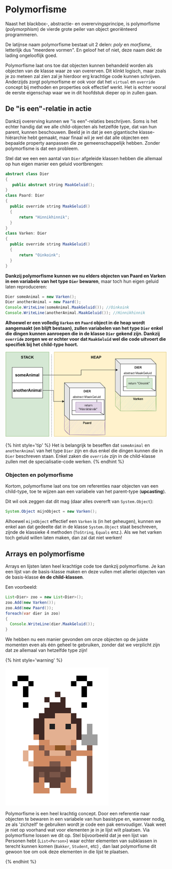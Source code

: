 # Polymorfisme

Naast het blackbox-, abstractie- en overervingsprincipe, is polymorfisme (*polymorphism*) de vierde grote peiler van object georiënteerd programmeren. 

De latijnse naam polymorfisme bestaat uit 2 delen: *poly* en *morfisme*, letterlijk dus "meerdere vormen". En geloof het of niet, deze naam dekt de lading ongelooflijk goed. 

Polymorfisme laat ons toe dat objecten kunnen behandeld worden als objecten van de klasse waar ze van overerven. Dit klinkt logisch, maar zoals je zo meteen zal zien zal je hierdoor erg krachtige code kunnen schrijven. Anderzijds zorgt polymorfisme er ook voor dat het ``virtual`` en ``override`` concept bij methoden en properties ook effectief werkt. Het is echter vooral de eerste eigenschap waar we in dit hoofdstuk dieper op in zullen gaan.



## De "is een"-relatie in actie

Dankzij overerving kunnen we "is een"-relaties beschrijven. Soms is het echter handig dat we alle child-objecten als hetzelfde type, dat van hun parent, kunnen beschouwen. Beeld je in dat je een gigantische klasse-hiërarchie hebt gemaakt, maar finaal wil je wel dat alle objecten een bepaalde property aanpassen die ze gemeenschappelijk hebben. Zonder polymorfisme is dat een probleem. 

Stel dat we een een aantal van ``Dier`` afgeleide klassen hebben die allemaal op hun eigen manier een geluid voortbrengen:
```java
abstract class Dier
{
   public abstract string MaakGeluid();
}
class Paard: Dier
{
  public override string MaakGeluid()
  { 
      return "Hinnikhinnik";
  }
}
class Varken: Dier
{
  public override string MaakGeluid()
  { 
      return "Oinkoink";
  }
}
```

**Dankzij polymorfisme kunnen we nu elders objecten van Paard en Varken in een variabele van het type ``Dier`` bewaren**, maar toch hun eigen geluid laten reproduceren:

```java
Dier someAnimal = new Varken();
Dier anotherAnimal = new Paard();
Console.WriteLine(someAnimal.MaakGeluid()); //Oinkoink
Console.WriteLine(anotherAnimal.MaakGeluid()); //Hinnikhinnik
```

**Alhoewel er een volledig ``Varken`` en ``Paard`` object in de heap wordt aangemaakt (en blijft bestaan), zullen variabelen van het type ``Dier`` enkel die dingen kunnen aanroepen die in de klasse ``Dier`` gekend zijn. Dankzij ``override`` zorgen we er echter voor dat ``MaakGeluid`` wel die code uitvoert die specifiek bij het child-type hoort.**

![Het gearceerde deel is  niet bereikbaar voor de 2 variabelen in de stack daar deze van het type ``Dier`` zijn.](../assets/7_overerving/varkenpaard.png)


{% hint style='tip' %}
Het is belangrijk te beseffen dat ``someAnimal`` en ``anotherAnimal`` van het type ``Dier`` zijn en dus enkel die dingen kunnen die in ``Dier`` beschreven staan. Enkel zaken die ``override`` zijn in de child-klasse zullen met de specialisatie-code werken.
{% endhint %}




### Objecten en polymorfisme

Kortom, polymorfisme laat ons toe om referenties naar objecten van een child-type, toe te wijzen aan een variabele van het parent-type (**upcasting**).

Dit wil ook zeggen dat dit mag (daar alles overerft van ``System.Object``):


```java
System.Object mijnObject = new Varken();
```

Alhoewel ``mijnObject`` effectief een ``Varken`` is (in het geheugen), kunnen we enkel aan dat gedeelte dat in de klasse ``System.Object`` staat beschreven, zijnde de klassieke 4 methoden (``ToString``, ``Equals`` enz.). Als we het varken toch geluid willen laten maken, dan zal dat niet werken!



## Arrays en polymorfisme

Arrays en lijsten laten heel krachtige code toe dankzij polymorfisme. Je kan een lijst van de basis-klasse maken en deze vullen met allerlei objecten van de basis-klasse **én de child-klassen**. 

Een voorbeeld:

```java
List<Dier> zoo = new List<Dier>();
zoo.Add(new Varken());
zoo.Add(new Paard());
foreach(var dier in zoo)
{
  Console.WriteLine(dier.MaakGeluid());
}
```

We hebben nu een manier gevonden om onze objecten op de juiste momenten even als één geheel te gebruiken, zonder dat we verplicht zijn dat ze allemaal van hetzelfde type zijn!


{% hint style='warning' %}

![](../assets/care.png)

Polymorfisme is een heel krachtig concept. Door een referentie naar objecten te bewaren in een variabele van hun basistype en, wanneer nodig, ze als 'zichzelf' te gebruiken wordt je code een pak eenvoudiger.
Vaak weet je niet op voorhand wat voor elementen je in je lijst wilt plaatsen. Via polymorfisme lossen we dit op. Stel bijvoorbeeld dat je een lijst van Personen hebt (``List<Person>``) waar echter elementen van subklassen in terecht kunnen komen (``Bakker``, ``Student``, etc) , dan laat polymorfisme dit gewoon toe om ook deze elementen in die lijst te plaatsen.

{% endhint %}


